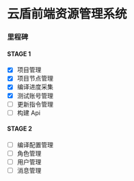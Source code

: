 # 云盾前端资源管理系统

### 里程碑

#### STAGE 1

- [x] 项目管理
- [x] 项目节点管理
- [x] 编译进度采集
- [x] 测试账号管理
- [ ] 更新指令管理
- [ ] 构建 Api

#### STAGE 2

- [ ] 编译配置管理
- [ ] 角色管理
- [ ] 用户管理
- [ ] 消息管理